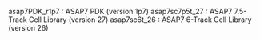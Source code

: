 asap7PDK_r1p7	: ASAP7 PDK (version 1p7)
asap7sc7p5t_27	: ASAP7 7.5-Track Cell Library (version 27)
asap7sc6t_26	: ASAP7 6-Track Cell Library (version 26)
